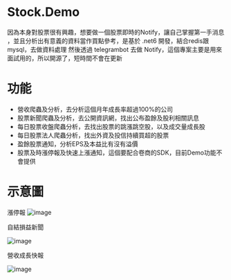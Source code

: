 # Stock.Demo

因為本身對股票很有興趣，想要做一個股票即時的Notify，讓自己掌握第一手消息
，並且分析出有意義的資料當作買點參考，是基於 .net6 開發，結合redis跟 mysql，去做資料處理
然後透過 telegrambot 去做 Notify，這個專案主要是用來面試用的，所以開源了，短時間不會在更新

# 功能

- 營收爬蟲及分析，去分析這個月年成長率超過100%的公司
- 股票新聞爬蟲及分析，去公開資訊網，找出公布盈餘及股利相關訊息
- 每日股票收盤爬蟲分析，去找出股票的跳漲跳空股，以及成交量成長股
- 每日股票法人爬蟲分析，找出外資及投信持續買超的股票
- 盈餘股票通知，分析EPS及本益比有沒有溢價
- 股票及時漲停報及快速上漲通知，這個要配合卷商的SDK，目前Demo功能不會提供

# 示意圖

漲停報
![image](https://user-images.githubusercontent.com/57789269/177086817-30047bfb-0e4d-4c27-8ea9-e71c2750807a.png)

自結損益新聞

![image](https://user-images.githubusercontent.com/57789269/177086906-a8ba1364-ba2e-420c-a450-f08fc06856a1.png)

營收成長快報

![image](https://user-images.githubusercontent.com/57789269/177087083-7a572560-7987-483a-a021-455365f01487.png)


